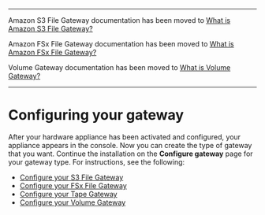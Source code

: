 --------

Amazon S3 File Gateway documentation has been moved to [What is Amazon S3 File Gateway?](https://docs.aws.amazon.com/filegateway/latest/files3/WhatIsStorageGateway.html)

Amazon FSx File Gateway documentation has been moved to [What is Amazon FSx File Gateway?](https://docs.aws.amazon.com/filegateway/latest/filefsxw/WhatIsStorageGateway.html)

Volume Gateway documentation has been moved to [What is Volume Gateway?](https://docs.aws.amazon.com/storagegateway/latest/vgw/WhatIsStorageGateway.html)

--------

# Configuring your gateway<a name="appliance-configure-gateway"></a>

After your hardware appliance has been activated and configured, your appliance appears in the console\. Now you can create the type of gateway that you want\. Continue the installation on the **Configure gateway** page for your gateway type\. For instructions, see the following:
+ [Configure your S3 File Gateway](https://docs.aws.amazon.com/filegateway/latest/files3/create-gateway-file.html#configure-gateway-s3-file)
+ [Configure your FSx File Gateway](https://docs.aws.amazon.com/filegateway/latest/filefsxw/create-gateway-file.html#configure-gateway-fsx-file)
+ [Configure your Tape Gateway](https://docs.aws.amazon.com/storagegateway/latest/tgw/create-gateway-vtl.html#configure-gateway-tape)
+ [Configure your Volume Gateway](https://docs.aws.amazon.com/storagegateway/latest/vgw/create-volume-gateway.html#configure-gateway-volume)